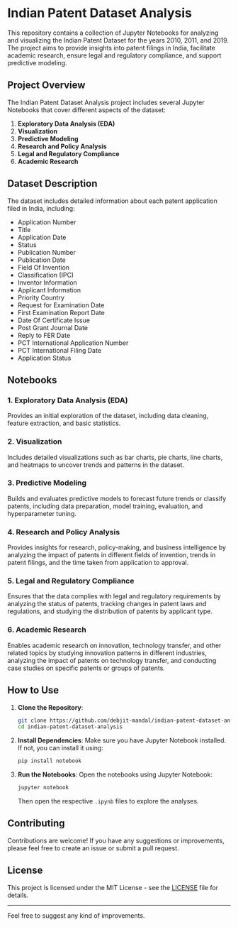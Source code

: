 # Indian Patent Dataset Analysis

This repository contains a collection of Jupyter Notebooks for analyzing and visualizing the Indian Patent Dataset for the years 2010, 2011, and 2019. The project aims to provide insights into patent filings in India, facilitate academic research, ensure legal and regulatory compliance, and support predictive modeling.

## Project Overview

The Indian Patent Dataset Analysis project includes several Jupyter Notebooks that cover different aspects of the dataset:

1. **Exploratory Data Analysis (EDA)**
2. **Visualization**
3. **Predictive Modeling**
4. **Research and Policy Analysis**
5. **Legal and Regulatory Compliance**
6. **Academic Research**

## Dataset Description

The dataset includes detailed information about each patent application filed in India, including:
- Application Number
- Title
- Application Date
- Status
- Publication Number
- Publication Date
- Field Of Invention
- Classification (IPC)
- Inventor Information
- Applicant Information
- Priority Country
- Request for Examination Date
- First Examination Report Date
- Date Of Certificate Issue
- Post Grant Journal Date
- Reply to FER Date
- PCT International Application Number
- PCT International Filing Date
- Application Status

## Notebooks

### 1. Exploratory Data Analysis (EDA)
Provides an initial exploration of the dataset, including data cleaning, feature extraction, and basic statistics.

### 2. Visualization
Includes detailed visualizations such as bar charts, pie charts, line charts, and heatmaps to uncover trends and patterns in the dataset.

### 3. Predictive Modeling
Builds and evaluates predictive models to forecast future trends or classify patents, including data preparation, model training, evaluation, and hyperparameter tuning.

### 4. Research and Policy Analysis
Provides insights for research, policy-making, and business intelligence by analyzing the impact of patents in different fields of invention, trends in patent filings, and the time taken from application to approval.

### 5. Legal and Regulatory Compliance
Ensures that the data complies with legal and regulatory requirements by analyzing the status of patents, tracking changes in patent laws and regulations, and studying the distribution of patents by applicant type.

### 6. Academic Research
Enables academic research on innovation, technology transfer, and other related topics by studying innovation patterns in different industries, analyzing the impact of patents on technology transfer, and conducting case studies on specific patents or groups of patents.

## How to Use

1. **Clone the Repository**:
    ```bash
    git clone https://github.com/debjit-mandal/indian-patent-dataset-analysis.git
    cd indian-patent-dataset-analysis
    ```

2. **Install Dependencies**:
    Make sure you have Jupyter Notebook installed. If not, you can install it using:
    ```bash
    pip install notebook
    ```

3. **Run the Notebooks**:
    Open the notebooks using Jupyter Notebook:
    ```bash
    jupyter notebook
    ```
    Then open the respective `.ipynb` files to explore the analyses.

## Contributing

Contributions are welcome! If you have any suggestions or improvements, please feel free to create an issue or submit a pull request.

## License

This project is licensed under the MIT License - see the [LICENSE](LICENSE) file for details.


----------------------------------------------------------------

Feel free to suggest any kind of improvements.
